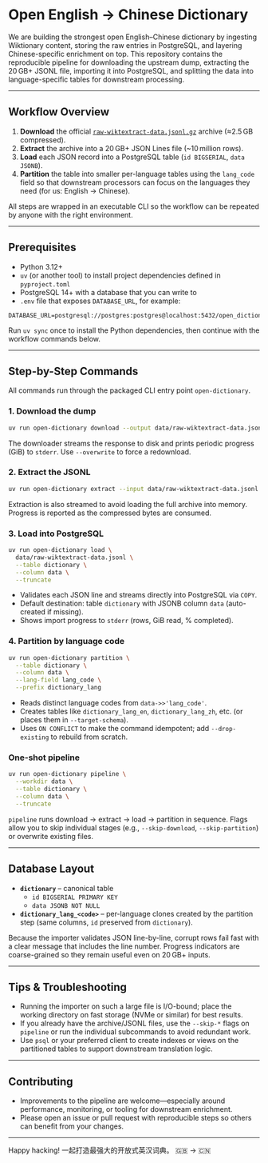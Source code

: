 # Open English → Chinese Dictionary

We are building the strongest open English–Chinese dictionary by ingesting Wiktionary content, storing the raw entries in PostgreSQL, and layering Chinese-specific enrichment on top. This repository contains the reproducible pipeline for downloading the upstream dump, extracting the 20 GB+ JSONL file, importing it into PostgreSQL, and splitting the data into language-specific tables for downstream processing.

---

## Workflow Overview

1. **Download** the official [`raw-wiktextract-data.jsonl.gz`](https://kaikki.org/dictionary/raw-wiktextract-data.jsonl.gz) archive (≈2.5 GB compressed).
2. **Extract** the archive into a 20 GB+ JSON Lines file (~10 million rows).
3. **Load** each JSON record into a PostgreSQL table (`id BIGSERIAL`, `data JSONB`).
4. **Partition** the table into smaller per-language tables using the `lang_code` field so that downstream processors can focus on the languages they need (for us: English → Chinese).

All steps are wrapped in an executable CLI so the workflow can be repeated by anyone with the right environment.

---

## Prerequisites

- Python 3.12+
- `uv` (or another tool) to install project dependencies defined in `pyproject.toml`
- PostgreSQL 14+ with a database that you can write to
- `.env` file that exposes `DATABASE_URL`, for example:

```env
DATABASE_URL=postgresql://postgres:postgres@localhost:5432/open_dictionary
```

Run `uv sync` once to install the Python dependencies, then continue with the workflow commands below.

---

## Step-by-Step Commands

All commands run through the packaged CLI entry point `open-dictionary`.

### 1. Download the dump

```bash
uv run open-dictionary download --output data/raw-wiktextract-data.jsonl.gz
```

The downloader streams the response to disk and prints periodic progress (GiB) to `stderr`. Use `--overwrite` to force a redownload.

### 2. Extract the JSONL

```bash
uv run open-dictionary extract --input data/raw-wiktextract-data.jsonl.gz --output data/raw-wiktextract-data.jsonl
```

Extraction is also streamed to avoid loading the full archive into memory. Progress is reported as the compressed bytes are consumed.

### 3. Load into PostgreSQL

```bash
uv run open-dictionary load \
  data/raw-wiktextract-data.jsonl \
  --table dictionary \
  --column data \
  --truncate
```

- Validates each JSON line and streams directly into PostgreSQL via `COPY`.
- Default destination: table `dictionary` with JSONB column `data` (auto-created if missing).
- Shows import progress to `stderr` (rows, GiB read, % completed).

### 4. Partition by language code

```bash
uv run open-dictionary partition \
  --table dictionary \
  --column data \
  --lang-field lang_code \
  --prefix dictionary_lang
```

- Reads distinct language codes from `data->>'lang_code'`.
- Creates tables like `dictionary_lang_en`, `dictionary_lang_zh`, etc. (or places them in `--target-schema`).
- Uses `ON CONFLICT` to make the command idempotent; add `--drop-existing` to rebuild from scratch.

### One-shot pipeline

```bash
uv run open-dictionary pipeline \
  --workdir data \
  --table dictionary \
  --column data \
  --truncate
```

`pipeline` runs download → extract → load → partition in sequence. Flags allow you to skip individual stages (e.g., `--skip-download`, `--skip-partition`) or overwrite existing files.

---

## Database Layout

- **`dictionary`** – canonical table
  - `id BIGSERIAL PRIMARY KEY`
  - `data JSONB NOT NULL`
- **`dictionary_lang_<code>`** – per-language clones created by the partition step (same columns, `id` preserved from `dictionary`).

Because the importer validates JSON line-by-line, corrupt rows fail fast with a clear message that includes the line number. Progress indicators are coarse-grained so they remain useful even on 20 GB+ inputs.

---

## Tips & Troubleshooting

- Running the importer on such a large file is I/O-bound; place the working directory on fast storage (NVMe or similar) for best results.
- If you already have the archive/JSONL files, use the `--skip-*` flags on `pipeline` or run the individual subcommands to avoid redundant work.
- Use `psql` or your preferred client to create indexes or views on the partitioned tables to support downstream translation logic.

---

## Contributing

- Improvements to the pipeline are welcome—especially around performance, monitoring, or tooling for downstream enrichment.
- Please open an issue or pull request with reproducible steps so others can benefit from your changes.

---

Happy hacking! 一起打造最强大的开放式英汉词典。 🇬🇧 → 🇨🇳
